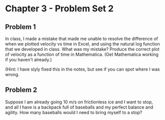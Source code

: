# Chapter 3 - Problem Set 2

## Problem 1
In class, I made a mistake that made me unable to resolve the difference of when we plotted velocity vs time in Excel, and using the natural log function that we developed in class. What was my mistake? Produce the correct plot of velocity as a function of time in Mathematica. (Get Mathematica working if you haven't already.)

(Hint: I have slyly fixed this in the notes, but see if you can spot where I was wrong.

## Problem 2 
Suppose I am already going 10 m/s on frictionless ice and I want to stop, and all I have is a backpack full of baseballs and my perfect balance and agility. How many baseballs would I need to bring myself to a stop?
